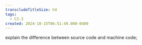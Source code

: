 ```yaml
---
transcludeTitleSize: h4
tags:
  - C3.3
created: 2024-10-15T06:51:49.000-0400
---
```

explain the difference between source code and machine code;